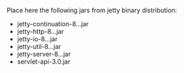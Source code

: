 Place here the following jars from jetty binary distribution:
- jetty-continuation-8...jar
- jetty-http-8...jar
- jetty-io-8...jar
- jetty-util-8...jar
- jetty-server-8...jar
- servlet-api-3.0.jar

